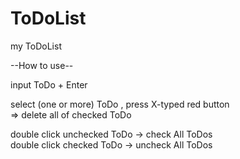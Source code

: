 # ToDoList
my ToDoList

--How to use--

input ToDo + Enter

select (one or more) ToDo , press X-typed red button   
=> delete all of checked ToDo  

double click unchecked ToDo -> check All ToDos  
double click checked ToDo -> uncheck All ToDos
